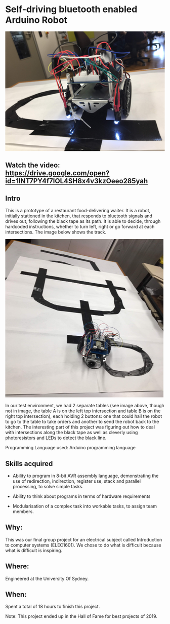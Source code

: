 # Self-driving bluetooth enabled Arduino Robot

<img src="images/IMG_3768.JPG" width="800">

## Watch the video: https://drive.google.com/open?id=1lNT7PY4f7IOL4SH8x4v3kzOeeo285yah

## Intro


This is a prototype of a restaurant food-delivering waiter. It is a robot, initially stationed in the kitchen, that responds to bluetooth signals and drives out, following the black tape as its path. It is able to decide, through hardcoded instructions, whether to turn left, right or go forward at each intersections. The image below shows the track.

<img src="images/IMG_3767.JPG" width="500" height="500">

In our test environment, we had 2 separate tables (see image above, though not in image, the table A is on the left top intersection and table B is on the right top intersection), each holding 2 buttons: one that could hail the robot to go to the table to take orders and another to send the robot back to the kitchen. The interesting part of this project was figuring out how to deal with intersections along the black tape as well as cleverly using photoresistors and LEDs to detect the black line. 


Programming Language used: Arduino programming language

## Skills acquired

* Ability to program in 8-bit AVR assembly language, demonstrating the use of redirection, indirection, register use, stack and parallel processing, to solve simple tasks.

* Ability to think about programs in terms of hardware requirements

* Modularisation of a complex task into workable tasks, to assign team members.


## Why:

This was our final group project for an electrical subject called Introduction to computer systems (ELEC1601). We chose to do what is difficult because what is difficult is inspiring.


## Where:
Engineered at the University Of Sydney.


## When:

Spent a total of 18 hours to finish this project.

Note: This project ended up in the Hall of Fame for best projects of 2019.
